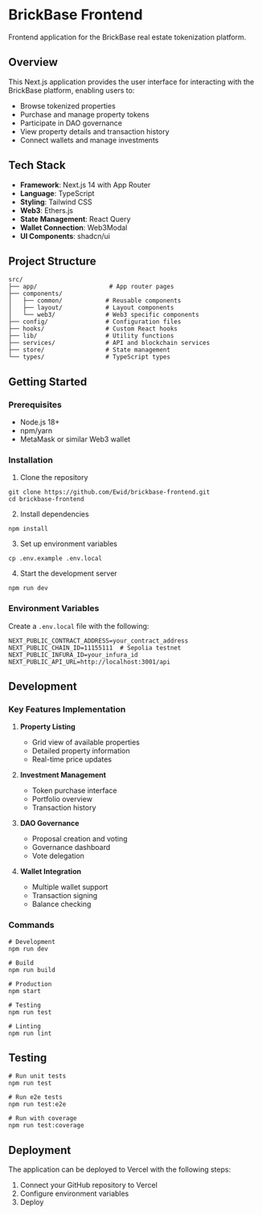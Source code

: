 # BrickBase Frontend

Frontend application for the BrickBase real estate tokenization platform.

## Overview

This Next.js application provides the user interface for interacting with the BrickBase platform, enabling users to:
- Browse tokenized properties
- Purchase and manage property tokens
- Participate in DAO governance
- View property details and transaction history
- Connect wallets and manage investments

## Tech Stack

- **Framework**: Next.js 14 with App Router
- **Language**: TypeScript
- **Styling**: Tailwind CSS
- **Web3**: Ethers.js
- **State Management**: React Query
- **Wallet Connection**: Web3Modal
- **UI Components**: shadcn/ui

## Project Structure

```
src/
├── app/                    # App router pages
├── components/            
│   ├── common/            # Reusable components
│   ├── layout/            # Layout components
│   └── web3/              # Web3 specific components
├── config/                # Configuration files
├── hooks/                 # Custom React hooks
├── lib/                   # Utility functions
├── services/              # API and blockchain services
├── store/                 # State management
└── types/                 # TypeScript types
```

## Getting Started

### Prerequisites
- Node.js 18+
- npm/yarn
- MetaMask or similar Web3 wallet

### Installation

1. Clone the repository
```
git clone https://github.com/Ewid/brickbase-frontend.git
cd brickbase-frontend
```

2. Install dependencies
```
npm install
```

3. Set up environment variables
```
cp .env.example .env.local
```

4. Start the development server
```
npm run dev
```

### Environment Variables

Create a `.env.local` file with the following:
```
NEXT_PUBLIC_CONTRACT_ADDRESS=your_contract_address
NEXT_PUBLIC_CHAIN_ID=11155111  # Sepolia testnet
NEXT_PUBLIC_INFURA_ID=your_infura_id
NEXT_PUBLIC_API_URL=http://localhost:3001/api
```

## Development

### Key Features Implementation

1. **Property Listing**
   - Grid view of available properties
   - Detailed property information
   - Real-time price updates

2. **Investment Management**
   - Token purchase interface
   - Portfolio overview
   - Transaction history

3. **DAO Governance**
   - Proposal creation and voting
   - Governance dashboard
   - Vote delegation

4. **Wallet Integration**
   - Multiple wallet support
   - Transaction signing
   - Balance checking

### Commands

```
# Development
npm run dev

# Build
npm run build

# Production
npm start

# Testing
npm run test

# Linting
npm run lint
```

## Testing

```
# Run unit tests
npm run test

# Run e2e tests
npm run test:e2e

# Run with coverage
npm run test:coverage
```

## Deployment

The application can be deployed to Vercel with the following steps:
1. Connect your GitHub repository to Vercel
2. Configure environment variables
3. Deploy
